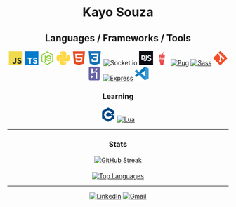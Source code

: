 <div align="center">

# Kayo Souza

</div>

<div align="center">

## Languages / Frameworks / Tools

<img height="32" width="32" alt="JavaScript" title="JavaScript" src="https://raw.githubusercontent.com/devicons/devicon/master/icons/javascript/javascript-original.svg">
<a href="https://www.typescriptlang.org/"><img height="32" width="32" alt="TypeScript" title="TypeScript" src="https://raw.githubusercontent.com/devicons/devicon/master/icons/typescript/typescript-original.svg"></a>
<a href="https://nodejs.org/en/"><img height="32" width="32" alt="Node.js" title="Node.js" src="https://raw.githubusercontent.com/devicons/devicon/master/icons/nodejs/nodejs-plain.svg"></a>
<a href="https://www.python.org/"><img height="32" width="32" alt="Python" title="Python" src="https://raw.githubusercontent.com/devicons/devicon/master/icons/python/python-plain.svg"></a>
<img height="32" width="32" alt="HTML" title="HTML" src="https://raw.githubusercontent.com/devicons/devicon/master/icons/html5/html5-plain.svg"></a>
<img height="32" width="32" alt="CSS" title="CSS" src="https://raw.githubusercontent.com/devicons/devicon/master/icons/css3/css3-plain.svg">
<img height="32" width="32" alt="Socket.io" title="Socket.io" src="https://upload.wikimedia.org/wikipedia/commons/9/96/Socket-io.svg">
<a href="https://discord.js.org/"><img height="32" width="32" alt="Discord.js" title="Discord.js" src="https://raw.githubusercontent.com/devicons/devicon/master/icons/discordjs/discordjs-original.svg"></a>
<a href="https://gulpjs.com/"><img height="32" width="32" alt="Gulp" title="Gulp" src="https://raw.githubusercontent.com/devicons/devicon/master/icons/gulp/gulp-plain.svg"></a>
<a href="https://pugjs.org/"><img height="32" width="32" alt="Pug" title="Pug" src="https://skillicons.dev/icons?i=pug"></a>
<a href="https://sass-lang.com/"><img height="32" width="32" alt="Sass" title="Sass" src="https://skillicons.dev/icons?i=sass"></a>
<img height="32" width="32" alt="Git" title="Git" src="https://raw.githubusercontent.com/devicons/devicon/master/icons/git/git-plain.svg">
<a href="https://heroku.com/"><img height="32" width="32" alt="Heroku" title="Heroku" src="https://raw.githubusercontent.com/devicons/devicon/master/icons/heroku/heroku-plain.svg"></a>
<a href="https://expressjs.com/"><img height="32" width="32" alt="Express" title="Express" src="https://skillicons.dev/icons?i=express"></a>
<a href="https://code.visualstudio.com/"><img height="32" width="32" alt="Visual Studio Code" title="Visual Studio Code" src="https://raw.githubusercontent.com/devicons/devicon/master/icons/vscode/vscode-original.svg"></a>


### Learning

<a href="https://cplusplus.com/"><img height="32" width="32" alt="C++" title="C++" src="https://raw.githubusercontent.com/devicons/devicon/master/icons/cplusplus/cplusplus-plain.svg"></a>
<a href="https://www.lua.org/"><img height="32" width="32" alt="Lua" title="Lua" src="https://upload.wikimedia.org/wikipedia/commons/c/cf/Lua-Logo.svg"></a>

</div>

<hr>

<div align="center">

### Stats

<div align="center">

<a href="https://git.io/streak-stats"><img align="center" alt="GitHub Streak" src="https://github-readme-streak-stats.herokuapp.com?user=Alphka&theme=dark&border_radius=5&date_format=M%20j%5B%2C%20Y%5D"></a>
<br>
<br>
<a href="https://github.com/anuraghazra/github-readme-stats"><img align="center" alt="Top Languages" src="https://github-readme-stats.vercel.app/api/top-langs/?username=Alphka&layout=compact&langs_count=8&theme=dark&border_radius=5&hide=procfile"></a>

</div>
</div>

<hr>

<div align="center">

<a href="https://www.linkedin.com/in/kayosouza"><img alt="LinkedIn" src="https://img.shields.io/badge/LinkedIn-0077B5?style=for-the-badge&logo=linkedin&logoColor=white"></a>
<a href="mailto:kayo.felipe.souza2014@gmail.com"><img alt="Gmail" src="https://img.shields.io/badge/Gmail-333?style=for-the-badge&logo=gmail&logoColor=white"></a>

</div>
